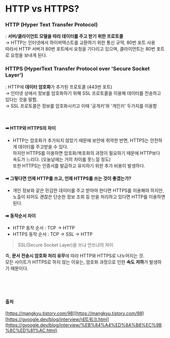 # HTTP vs HTTPS?<br>
###  HTTP (Hyper Text Transfer Protocol)
: **서버/클라이언트 모델을 따라 데이터를 주고 받기 위한 프로토콜** <br>
→ HTTP는 인터넷에서 하이퍼텍스트를 교환하기 위한 통신 규약, 80번 포트 사용<br> 따라서 HTTP 서버가 80번 포트에서 요청을 기다리고 있으며, 클라이언트는 80번 포트로 요청을 보내게 된다.
###  HTTPS (HyperText Transfer Protocol over 'Secure Socket Layer')
: HTTP에 **데이터 암호화**가 추가된 프로토콜 (443번 포트) <br>
→ 인터넷 상에서 정보를 암호화하기 위해 SSL 프로토콜을 이용해 데이터를 전송하고 있다는 것을 말함. <br>
→ SSL 프로토콜은 정보를 암호화시키고 이때 '공개키'와 '개인키' 두가지를 이용함<br>


<br>

#### ➡︎ HTTP와 HTTPS의 차이
- HTTP는 암호화가 추가되지 않았기 때문에 보안에 취약한 반면, HTTPS는 안전하게 데이터를 주고받을 수 있다. <br> 하지만 HTTPS를 이용하면 암호화/복호화의 과정이 필요하기 때문에 HTTP보다 속도가 느리다. (오늘날에는 거의 차이를 못느낄 정도)<br> 또한 HTTPS는 인증서를 발급하고 유지하기 위한 추가 비용이 발생하다.
#### ➡︎ 그렇다면 언제 HTTP를 쓰고, 언제 HTTPS를 쓰는 것이 좋겠는가?
- 개인 정보와 같은 민감한 데이터를 주고 받아야 한다면 HTTPS를 이용해야 하지만, <br>노출이 되어도 괜찮은 단순한 정보 조회 등 만을 처리하고 있다면 HTTP를 이용하면 된다.
#### ➡︎ 동작순서 차이
- HTTP 동작 순서 : TCP → HTTP
- HTTPS 동작 순서 : TCP → SSL → HTTP
> SSL(Secure Socket Layer)을 쓰냐 안쓰냐의 차이 

즉, **문서 전송시 암호화 처리 유무**에 따라 HTTP와 HTTPS로 나누어지는 것.<br>
모든 사이트가 HTTPS로 하지 않는 이유는, 암호화 과정으로 인한 **속도 저하**가 발생하기 때문이다.

<br><br><br>

#### 출처

[https://mangkyu.tistory.com/98](https://mangkyu.tistory.com/98)<br>
[https://gyoogle.dev/blog/interview/네트워크.html](https://gyoogle.dev/blog/interview/%EB%84%A4%ED%8A%B8%EC%9B%8C%ED%81%AC.html)

